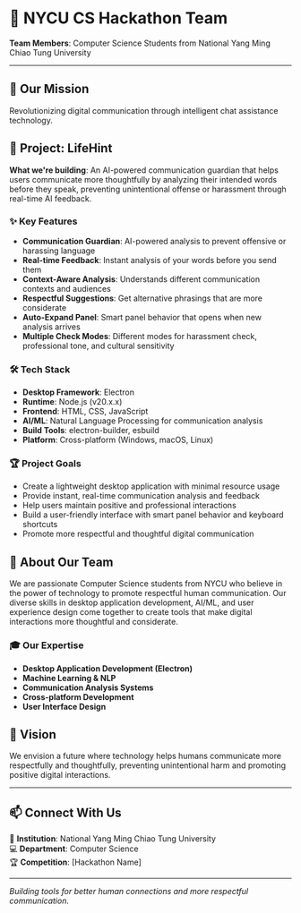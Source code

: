 # 🚀 NYCU CS Hackathon Team

**Team Members**: Computer Science Students from National Yang Ming Chiao Tung University

---

## 🎯 Our Mission
Revolutionizing digital communication through intelligent chat assistance technology.

## 💬 Project: LifeHint

**What we're building**: An AI-powered communication guardian that helps users communicate more thoughtfully by analyzing their intended words before they speak, preventing unintentional offense or harassment through real-time AI feedback.

### ✨ Key Features
- **Communication Guardian**: AI-powered analysis to prevent offensive or harassing language
- **Real-time Feedback**: Instant analysis of your words before you send them
- **Context-Aware Analysis**: Understands different communication contexts and audiences
- **Respectful Suggestions**: Get alternative phrasings that are more considerate
- **Auto-Expand Panel**: Smart panel behavior that opens when new analysis arrives
- **Multiple Check Modes**: Different modes for harassment check, professional tone, and cultural sensitivity

### 🛠 Tech Stack
- **Desktop Framework**: Electron
- **Runtime**: Node.js (v20.x.x)
- **Frontend**: HTML, CSS, JavaScript
- **AI/ML**: Natural Language Processing for communication analysis
- **Build Tools**: electron-builder, esbuild
- **Platform**: Cross-platform (Windows, macOS, Linux)

### 🏆 Project Goals
- Create a lightweight desktop application with minimal resource usage
- Provide instant, real-time communication analysis and feedback
- Help users maintain positive and professional interactions
- Build a user-friendly interface with smart panel behavior and keyboard shortcuts
- Promote more respectful and thoughtful digital communication

## 👥 About Our Team

We are passionate Computer Science students from NYCU who believe in the power of technology to promote respectful human communication. Our diverse skills in desktop application development, AI/ML, and user experience design come together to create tools that make digital interactions more thoughtful and considerate.

### 🎓 Our Expertise
- **Desktop Application Development (Electron)**
- **Machine Learning & NLP**
- **Communication Analysis Systems**
- **Cross-platform Development**
- **User Interface Design**

## 🌟 Vision

We envision a future where technology helps humans communicate more respectfully and thoughtfully, preventing unintentional harm and promoting positive digital interactions.

---

## 📫 Connect With Us

🏫 **Institution**: National Yang Ming Chiao Tung University  
💻 **Department**: Computer Science  
🏆 **Competition**: [Hackathon Name]  

---

*Building tools for better human connections and more respectful communication.*
